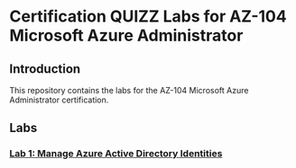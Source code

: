 # Certification QUIZZ Labs for AZ-104 Microsoft Azure Administrator

## Introduction

This repository contains the labs for the AZ-104 Microsoft Azure Administrator certification.

## Labs

### [Lab 1: Manage Azure Active Directory Identities](LAB1/Quizz.md)
